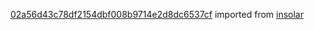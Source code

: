 [02a56d43c78df2154dbf008b9714e2d8dc6537cf](https://github.com/insolar/insolar/commit/02a56d43c78df2154dbf008b9714e2d8dc6537cf) imported from [insolar](https://github.com/insolar/insolar)

